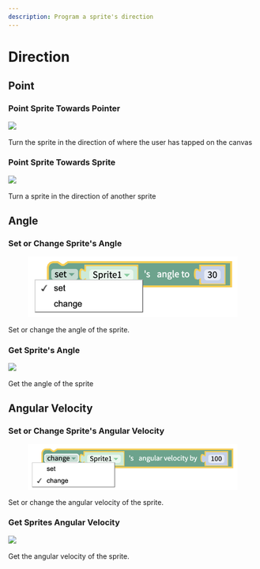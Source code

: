 ```yaml
---
description: Program a sprite's direction
---
```


# Direction

## Point

### Point Sprite Towards Pointer

![](.gitbook/assets/dir\_point\_pointer.png)

Turn the sprite in the direction of where the user has tapped on the canvas&#x20;

### Point Sprite Towards Sprite

![](.gitbook/assets/dir\_point\_sprite.png)

Turn a sprite in the direction of another sprite&#x20;

## Angle&#x20;

### Set or Change Sprite's Angle

<div align="left">

<figure><img src=".gitbook/assets/Canvas  Direction  setchange angle dropdown.png" alt=""><figcaption></figcaption></figure>

</div>

Set or change the angle of the sprite.

### Get Sprite's Angle

![](.gitbook/assets/dir\_get\_angle.png)

Get the angle of the sprite

## Angular Velocity

### Set or Change Sprite's Angular Velocity

<figure><img src=".gitbook/assets/Canvas  Direction  setchange angular velocity dropdown.png" alt=""><figcaption></figcaption></figure>

Set or change the angular velocity of the sprite.&#x20;

### Get Sprites Angular Velocity

![](.gitbook/assets/dir\_get\_angular\_velocity.png)

Get the angular velocity of the sprite.

##
